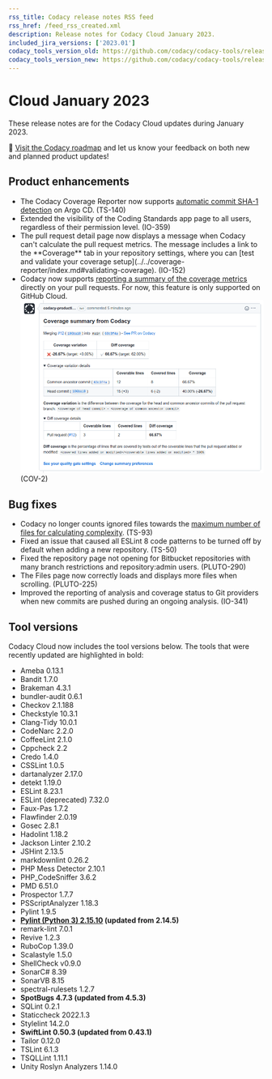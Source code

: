 ```yaml
---
rss_title: Codacy release notes RSS feed
rss_href: /feed_rss_created.xml
description: Release notes for Codacy Cloud January 2023.
included_jira_versions: ['2023.01']
codacy_tools_version_old: https://github.com/codacy/codacy-tools/releases/tag/6.7.36
codacy_tools_version_new: https://github.com/codacy/codacy-tools/releases/tag/6.7.76
---
```


# Cloud January 2023

These release notes are for the Codacy Cloud updates during January 2023.

📢 [Visit the Codacy roadmap](https://roadmap.codacy.com) and <span class="skip-vale">let us know</span> your feedback on both new and planned product updates!

## Product enhancements

-   The Codacy Coverage Reporter now supports [automatic commit SHA-1 detection](../../coverage-reporter/troubleshooting-coverage-cli-issues.md#commit-detection) on Argo CD. (TS-140)
-   Extended the visibility of the Coding Standards app page to all users, regardless of their permission level. (IO-359)
-   <!--TODO This one is repeated-->The pull request detail page now displays a message when Codacy can't calculate the pull request metrics. The message includes a link to the **Coverage** tab in your repository settings, where you can [test and validate your coverage setup](../../coverage-reporter/index.md#validating-coverage). (IO-152)
-   Codacy now supports [reporting a summary of the coverage metrics](../../repositories-configure/integrations/github-integration.md#enabling) directly on your pull requests. For now, this feature is only supported on GitHub Cloud. ![Coverage summary on GitHub](../images/cov-2.png) (COV-2)

## Bug fixes

-   Codacy no longer counts ignored files towards the [maximum number of files for calculating complexity](../../faq/code-analysis/does-codacy-place-limits-on-the-code-analysis.md). (TS-93)
-   Fixed an issue that caused all ESLint 8 code patterns to be turned off by default when adding a new repository. (TS-50)
-   Fixed the repository page not opening for Bitbucket repositories with many branch restrictions and repository:admin users. (PLUTO-290)
-   The Files page now correctly loads and displays more files when scrolling. (PLUTO-225)
-   Improved the reporting of analysis and coverage status to Git providers when new commits are pushed during an ongoing analysis. (IO-341)

## Tool versions

Codacy Cloud now includes the tool versions below. The tools that were recently updated are highlighted in bold:

-   Ameba 0.13.1
-   Bandit 1.7.0
-   Brakeman 4.3.1
-   bundler-audit 0.6.1
-   Checkov 2.1.188
-   Checkstyle 10.3.1
-   Clang-Tidy 10.0.1
-   CodeNarc 2.2.0
-   CoffeeLint 2.1.0
-   Cppcheck 2.2
-   Credo 1.4.0
-   CSSLint 1.0.5
-   dartanalyzer 2.17.0
-   detekt 1.19.0
-   ESLint 8.23.1
-   ESLint (deprecated) 7.32.0
-   Faux-Pas 1.7.2
-   Flawfinder 2.0.19
-   Gosec 2.8.1
-   Hadolint 1.18.2
-   Jackson Linter 2.10.2
-   JSHint 2.13.5
-   markdownlint 0.26.2
-   PHP Mess Detector 2.10.1
-   PHP_CodeSniffer 3.6.2
-   PMD 6.51.0
-   Prospector 1.7.7
-   PSScriptAnalyzer 1.18.3
-   Pylint 1.9.5
-   **[Pylint (Python 3) 2.15.10](https://github.com/PyCQA/pylint/releases/tag/v2.15.10) (updated from 2.14.5)**
-   remark-lint 7.0.1
-   Revive 1.2.3
-   RuboCop 1.39.0
-   Scalastyle 1.5.0
-   ShellCheck v0.9.0
-   SonarC# 8.39
-   SonarVB 8.15
-   spectral-rulesets 1.2.7
-   **SpotBugs 4.7.3 (updated from 4.5.3)**
-   SQLint 0.2.1
-   Staticcheck 2022.1.3
-   Stylelint 14.2.0
-   **SwiftLint 0.50.3 (updated from 0.43.1)**
-   Tailor 0.12.0
-   TSLint 6.1.3
-   TSQLLint 1.11.1
-   Unity Roslyn Analyzers 1.14.0
